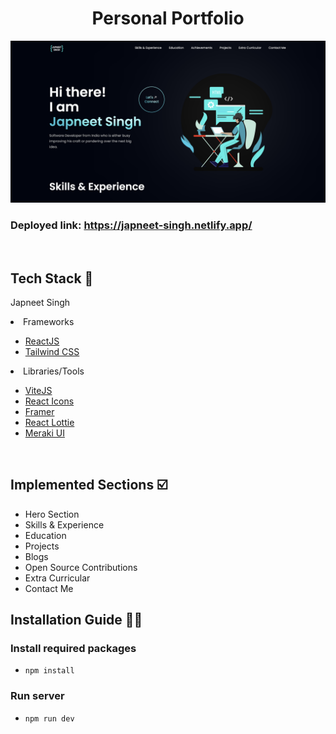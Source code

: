 <h1 align="center"> Personal Portfolio </h1>

<img width="945" alt="image" src="./src/assets/home.png">

### Deployed link: https://japneet-singh.netlify.app/


   <br>

## Tech Stack 🧰
Japneet Singh
<li>Frameworks</li>

- [ReactJS](https://reactjs.org/)
- [Tailwind CSS](https://tailwindcss.com/)

<li>Libraries/Tools</li>
    
- [ViteJS](https://vitejs.dev/)
- [React Icons](https://react-icons.github.io/react-icons")
- [Framer](https://www.framer.com/)
- [React Lottie](https://www.npmjs.com/package/react-lottie)
- [Meraki UI](https://merakiui.com/components/)

<br/>

## Implemented Sections ☑️

- Hero Section
- Skills & Experience
- Education
- Projects
- Blogs
- Open Source Contributions
- Extra Curricular
- Contact Me



## Installation Guide 🧑‍💻


### Install required packages

- `npm install`

### Run server

- `npm run dev`

<br/>

